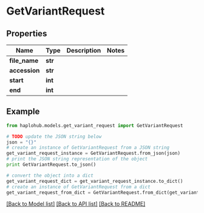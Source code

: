 # GetVariantRequest


## Properties
Name | Type | Description | Notes
------------ | ------------- | ------------- | -------------
**file_name** | **str** |  | 
**accession** | **str** |  | 
**start** | **int** |  | 
**end** | **int** |  | 

## Example

```python
from haplohub.models.get_variant_request import GetVariantRequest

# TODO update the JSON string below
json = "{}"
# create an instance of GetVariantRequest from a JSON string
get_variant_request_instance = GetVariantRequest.from_json(json)
# print the JSON string representation of the object
print GetVariantRequest.to_json()

# convert the object into a dict
get_variant_request_dict = get_variant_request_instance.to_dict()
# create an instance of GetVariantRequest from a dict
get_variant_request_from_dict = GetVariantRequest.from_dict(get_variant_request_dict)
```
[[Back to Model list]](../README.md#documentation-for-models) [[Back to API list]](../README.md#documentation-for-api-endpoints) [[Back to README]](../README.md)


